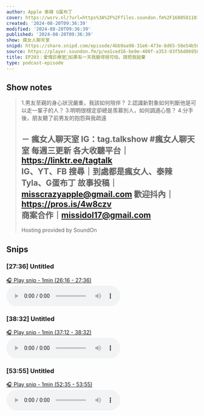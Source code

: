 ```yaml
---
author: Apple 泰辣 G蛋布丁
cover: https://wsrv.nl/?url=https%3A%2F%2Ffiles.soundon.fm%2F1680581101271-a81a0241-430d-4a4c-9bb7-bba7343f05ac.jpeg&w=200&h=200
created: '2024-08-20T09:36:39'
modified: '2024-08-20T09:36:39'
published: '2024-08-20T09:36:39'
show: 瘋女人聊天室
snipd: https://share.snipd.com/episode/4bb9aa98-31e6-473e-8d65-58e54b501b1a
source: https://player.soundon.fm/p/ea1ced16-be9e-400f-a353-03f56d06958b/episodes/d8075fa9-36fe-4817-9663-de822e36f287
title: EP203｜愛情診療室💌如果有一天我變得很可怕，請把我拋棄
type: podcast-episode
---
```



## Show notes
> 1.男友至親的身心狀況嚴重，我該如何陪伴？ 
> 2.認識新對象如何判斷他是可以走一輩子的人？ 
> 3.明明很穩定卻總是羨慕別人，如何調適心態？ 
> 4.分手後，朋友聽了前男友的抱怨與我疏遠 
> 
> － 
> 瘋女人聊天室 IG：tag.talkshow 
> #瘋女人聊天室 每週三更新 
> 各大收聽平台｜ https://linktr.ee/tagtalk  
> IG、YT、FB 搜尋｜到處都是瘋女人、泰辣 Tyla、G蛋布丁 
> 故事投稿｜misscrazyapple@gmail.com 
> 歡迎抖內｜ https://pros.is/4w8czv  
> 商案合作｜missidol17@gmail.com 
> -- 
> Hosting provided by  SoundOn

## Snips
### [27:36] Untitled
[🎧 Play snip - 1min️ (26:16 - 27:36)](https://share.snipd.com/snip/5cd896fd-c779-466c-84f9-518398cf2019)
<audio controls> <source src="https://track.fstry.me/p/tx2rshhk/rss.soundon.fm/rssf/ea1ced16-be9e-400f-a353-03f56d06958b/feedurl/d8075fa9-36fe-4817-9663-de822e36f287/rssFileVip.mp3?timestamp=1734286718133#t=26:16,27:36"> </audio>
### [38:32] Untitled
[🎧 Play snip - 1min️ (37:12 - 38:32)](https://share.snipd.com/snip/517c187d-d362-4eed-9ed0-f6c34d127254)
<audio controls> <source src="https://track.fstry.me/p/tx2rshhk/rss.soundon.fm/rssf/ea1ced16-be9e-400f-a353-03f56d06958b/feedurl/d8075fa9-36fe-4817-9663-de822e36f287/rssFileVip.mp3?timestamp=1734286718133#t=37:12,38:32"> </audio>
### [53:55] Untitled
[🎧 Play snip - 1min️ (52:35 - 53:55)](https://share.snipd.com/snip/a052481d-5951-4935-8687-dae0a3733430)
<audio controls> <source src="https://track.fstry.me/p/tx2rshhk/rss.soundon.fm/rssf/ea1ced16-be9e-400f-a353-03f56d06958b/feedurl/d8075fa9-36fe-4817-9663-de822e36f287/rssFileVip.mp3?timestamp=1734286718133#t=52:35,53:55"> </audio>
